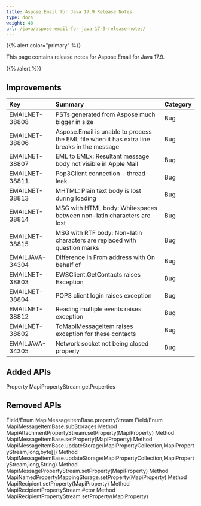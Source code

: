 ```yaml
---
title: Aspose.Email for Java 17.9 Release Notes
type: docs
weight: 40
url: /java/aspose-email-for-java-17-9-release-notes/
---
```


{{% alert color="primary" %}} 

This page contains release notes for Aspose.Email for Java 17.9.

{{% /alert %}} 
## **Improvements**

|**Key**|**Summary**|**Category**|
| :- | :- | :- |
|EMAILNET-38808|PSTs generated from Aspose much bigger in size|Bug|
|EMAILNET-38806|Aspose.Email is unable to process the EML file when it has extra line breaks in the message|Bug|
|EMAILNET-38807|EML to EMLx: Resultant message body not visible in Apple Mail|Bug|
|EMAILNET-38811|Pop3Client connection - thread leak.|Bug|
|EMAILNET-38813|MHTML: Plain text body is lost during loading|Bug|
|EMAILNET-38814|MSG with HTML body: Whitespaces between non-latin characters are lost|Bug|
|EMAILNET-38815|MSG with RTF body: Non-latin characters are replaced with question marks|Bug|
|EMAILJAVA-34304|Difference in From address with On behalf of|Bug|
|EMAILNET-38803|EWSClient.GetContacts raises Exception|Bug|
|EMAILNET-38804|POP3 client login raises exception|Bug|
|EMAILNET-38812|Reading multiple events raises exception|Bug|
|EMAILNET-38802|ToMapiMessageItem raises exception for these contacts|Bug|
|EMAILJAVA-34305|Network socket not being closed properly|Bug|

## **Added APIs**
Property MapiPropertyStream.getProperties
## **Removed APIs**
Field/Enum MapiMessageItemBase.propertyStream
Field/Enum MapiMessageItemBase.subStorages
Method MapiAttachmentPropertyStream.setProperty(MapiProperty)
Method MapiMessageItemBase.setProperty(MapiProperty)
Method MapiMessageItemBase.updateStorage(MapiPropertyCollection,MapiPropertyStream,long,byte[])
Method MapiMessageItemBase.updateStorage(MapiPropertyCollection,MapiPropertyStream,long,String)
Method MapiMessagePropertyStream.setProperty(MapiProperty)
Method MapiNamedPropertyMappingStorage.setProperty(MapiProperty)
Method MapiRecipient.setProperty(MapiProperty)
Method MapiRecipientPropertyStream.#ctor
Method MapiRecipientPropertyStream.setProperty(MapiProperty)
